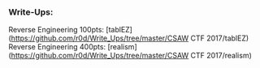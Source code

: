 ### Write-Ups: 

Reverse Engineering 100pts: [tablEZ](https://github.com/r0d/Write_Ups/tree/master/CSAW CTF 2017/tablEZ)
Reverse Engineering 400pts: [realism](https://github.com/r0d/Write_Ups/tree/master/CSAW CTF 2017/realism)
